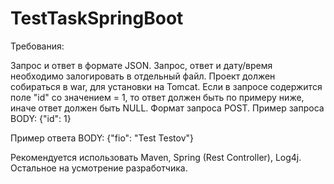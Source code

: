 # TestTaskSpringBoot
Требования:

Запрос и ответ в формате JSON.
Запрос, ответ и дату/время необходимо залогировать в отдельный файл.
Проект должен собираться в war, для установки на Tomcat.
Если в запросе содержится поле "id" со значением = 1, то ответ должен быть по примеру ниже, иначе ответ должен быть NULL.
Формат запроса POST.
Пример запроса BODY: {"id": 1}

Пример ответа BODY: {"fio": "Test Testov"}

Рекомендуется использовать Maven, Spring (Rest Controller), Log4j. Остальное на усмотрение разработчика.
